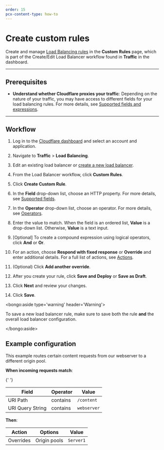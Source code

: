 ```yaml
---
order: 15
pcx-content-type: how-to
---
```


# Create custom rules

Create and manage [Load Balancing rules](../) in the **Custom Rules** page, which is part of the Create/Edit Load Balancer workflow found in **Traffic** in the dashboard.

---

## Prerequisites

- **Understand whether Cloudflare proxies your traffic**: Depending on the nature of your traffic, you may have access to different fields for your load balancing rules. For more details, see [Supported fields and expressions](../reference).

---

## Workflow

1. Log in to the [Cloudflare dashboard](https://dash.cloudflare.com) and select an account and application.

1. Navigate to **Traffic** > **Load Balancing**.

1. Edit an existing load balancer or [create a new load balancer](/create-load-balancer-ui).

1. From the Load Balancer workflow, click **Custom Rules**.

1. Click **Create Custom Rule**.

1. In the **Field** drop-down list, choose an HTTP property. For more details, see [Supported fields](../reference).

1. In the **Operator** drop-down list, choose an operator. For more details, see [Operators](../reference#operators).

1. Enter the value to match. When the field is an ordered list, **Value** is a drop-down list. Otherwise, **Value** is a text input.

1. [Optional] To create a compound expression using logical operators, click **And** or **Or**.

1. For an action, choose **Respond with fixed response** or **Override** and enter additional details. For a full list of actions, see [Actions](../actions).

1. (Optional) Click **Add another override**.

1. After you create your rule, click **Save and Deploy** or **Save as Draft**.

1. Click **Next** and review your changes.

1. Click **Save**.

<bongo:aside type='warning' header='Warning'>

To save a new load balancer rule, make sure to save both the rule **and** the overall load balancer configuration.

</bongo:aside>

## Example configuration

<Example>

This example routes certain content requests from our webserver to a different origin pool.

<strong>When incoming requests match</strong>:

{' '}

<table style="width:100%">
  <thead>
    <tr>
      <th>Field</th>
      <th>Operator</th>
      <th>Value</th>
    </tr>
  </thead>
  <tbody>
    <tr>
      <td>URI Path</td>
      <td>contains</td>
      <td>
        <code>/content</code>
      </td>
    </tr>
    <tr>
      <td>URI Query String</td>
      <td>contains</td>
      <td>
        <code>webserver</code>
      </td>
    </tr>
  </tbody>
</table>

<strong>Then</strong>:

  <table style="width:100%">
    <thead>
      <tr>
        <th>Action</th>
        <th>Options</th>
        <th>Value</th>
      </tr>
    </thead>
    <tbody>
    <tr>
        <td>Overrides</td>
        <td>Origin pools</td>
        <td><code>Server1</code></td>
      </tr>
    </tbody>
  </table>
</Example>
